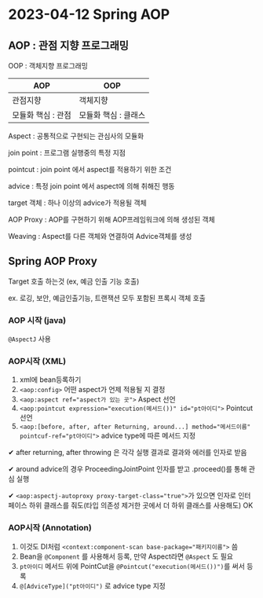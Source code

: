 # 2023-04-12 Spring AOP

## AOP : 관점 지향 프로그래밍

OOP : 객체지향 프로그래밍

| AOP                | OOP                  |
| ------------------ | -------------------- |
| 관점지향           | 객체지향             |
| 모듈화 핵심 : 관점 | 모듈화 핵심 : 클래스 |

Aspect : 공통적으로 구현되는 관심사의 모듈화

join point : 프로그램 실행중의 특정 지점

pointcut : join point 에서 aspect를 적용하기 위한 조건

advice : 특정 join point 에서 aspect에 의해 취해진 행동

target 객체 : 하나 이상의 advice가 적용될 객체

AOP Proxy : AOP를 구현하기 위해 AOP프레임워크에 의해 생성된 객체

Weaving : Aspect를 다른 객체와 연결하여 Advice객체를 생성

## Spring AOP Proxy

Target 호출 하는것 (ex, 예금 인출 기능 호출)

ex. 로깅, 보안, 예금인출기능, 트랜잭션 모두 포함된 프록시 객체 호출

### AOP 시작 (java)

`@AspectJ` 사용

### AOP시작 (XML)

1. xml에 bean등록하기
2. `<aop:config>` 어떤 aspect가 언제 적용될 지 결정
3. `<aop:aspect ref="aspect가 있는 곳">` Aspect 선언
4. `<aop:pointcut expression="execution(메서드())" id="pt아이디">` Pointcut 선언
5. `<aop:[before, after, after Returning, around...] method="메서드이름" pointcuf-ref="pt아이디">` advice type에 따른 메서드 지정

✔ after returning, after throwing 은 각각 실행 결과로 결과와 에러를 인자로 받음

✔ around advice의 경우 ProceedingJointPoint 인자를 받고 .proceed()를 통해 관심 실행

✔ `<aop:aspectj-autoproxy proxy-target-class="true">`가 있으면 인자로 인터페이스 하위 클래스를 줘도(타입 의존성 제거한 곳에서 더 하위 클래스를 사용해도) OK

### AOP시작 (Annotation)

1. 이것도 DI처럼 `<context:component-scan base-package="패키지이름">` 씀
2. Bean을 `@Component` 를 사용해서 등록, 만약 Aspect라면 `@Aspect` 도 필요
3. `pt아이디`  메서드 위에 PointCut을 `@Pointcut("execution(메서드())")`를 써서 등록
4. `@[AdviceType]("pt아이디")` 로 advice type 지정